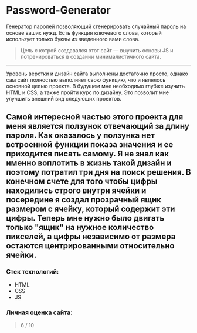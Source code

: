 # Password-Generator

Генератор паролей позволяющий сгенерировать случайный пароль на основе ваших нужд. Есть функция ключевого слова, который использует только буквы из введенного вами слова.

> Цель с котрой создавался этот сайт — выучить основы JS и потренироваться в создании минималистичного сайта.

-----
Уровень верстки и дизайн сайта выполнены достаточно просто, однако сам сайт полностью выполняет свою функцию, что и являлось основной целью проекта.
В будущем мне необходимо глубже изучить HTML и CSS, а также пройти курс по дизайну. Это позволит мне улучшить внешний вид следующих проектов.

Самой интересной частью этого проекта для меня является ползунок отвечающий за длину пароля. Как оказалось у ползунка нет встроенной функции показа значения и ее приходится писать самому. Я не знал как именно воплотить в жизнь такой дизайн и поэтому потратил три дня на поиск решения. В конечном счете для того чтобы цифры находились строго внутри ячейки и посередине я создал прозрачный ящик размером с ячейку, который содержит эти цифры. Теперь мне нужно было двигать только "ящик" на нужное количество пикселей, а цифры независимо от размера остаются центрированными относительно ячейки.
-----
### Стек технологий:
- HTML
- CSS
- JS

### Личная оценка сайта:
> 6 / 10

